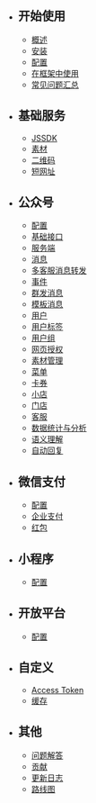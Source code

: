 - ## 开始使用
  - [概述](/docs/{{version}}/{{lang}}/index)
  - [安装](/docs/{{version}}/{{lang}}/installation)
  - [配置](/docs/{{version}}/{{lang}}/configuration)
  - [在框架中使用](/docs/{{version}}/{{lang}}/integration)
  - [常见问题汇总](/docs/{{version}}/{{lang}}/troubleshooting)

- ## 基础服务
  - [JSSDK](/docs/{{version}}/{{lang}}/base-services/jssdk)
  - [素材](/docs/{{version}}/{{lang}}/base-services/media)
  - [二维码](/docs/{{version}}/{{lang}}/base-services/qrcode)
  - [短网址](/docs/{{version}}/{{lang}}/base-services/url)

- ## 公众号
  - [配置](/docs/{{version}}/{{lang}}/official-account/configuration)
  - [基础接口](/docs/{{version}}/{{lang}}/official-account/base)
  - [服务端](/docs/{{version}}/{{lang}}/official-account/server)
  - [消息](/docs/{{version}}/{{lang}}/official-account/messages)
  - [多客服消息转发](/docs/{{version}}/{{lang}}/official-account/message-transfer)
  - [事件](/docs/{{version}}/{{lang}}/official-account/events)
  - [群发消息](/docs/{{version}}/{{lang}}/official-account/broadcast)
  - [模板消息](/docs/{{version}}/{{lang}}/official-account/notice)
  - [用户](/docs/{{version}}/{{lang}}/official-account/user)
  - [用户标签](/docs/{{version}}/{{lang}}/official-account/user-tag)
  - [用户组](/docs/{{version}}/{{lang}}/official-account/user-group)
  - [网页授权](/docs/{{version}}/{{lang}}/official-account/oauth)
  - [素材管理](/docs/{{version}}/{{lang}}/official-account/material)
  - [菜单](/docs/{{version}}/{{lang}}/official-account/menu)
  - [卡券](/docs/{{version}}/{{lang}}/official-account/card)
  - [小店](/docs/{{version}}/{{lang}}/official-account/store)
  - [门店](/docs/{{version}}/{{lang}}/official-account/poi)
  - [客服](/docs/{{version}}/{{lang}}/official-account/customer_service)
  - [数据统计与分析](/docs/{{version}}/{{lang}}/official-account/data_cube)
  - [语义理解](/docs/{{version}}/{{lang}}/official-account/semantic)
  - [自动回复](/docs/{{version}}/{{lang}}/official-account/reply)

- ## 微信支付
  - [配置](/docs/{{version}}/{{lang}}/payment/index)
  - [企业支付](/docs/{{version}}/{{lang}}/payment/merchant_payment)
  - [红包](/docs/{{version}}/{{lang}}/payment/lucky-money)

- ## 小程序
  - [配置](/docs/{{version}}/{{lang}}/mini-program/index)

- ## 开放平台
  - [配置](/docs/{{version}}/{{lang}}/open-platform/index)

- ## 自定义
  - [Access Token](/docs/{{version}}/{{lang}}/customize/access_token)
  - [缓存](/docs/{{version}}/{{lang}}/customize/cache)

- ## 其他
  - [问题解答](/docs/{{version}}/{{lang}}/troubleshooting)
  - [贡献](/docs/{{version}}/{{lang}}/contributing)
  - [更新日志](/docs/{{version}}/{{lang}}/releases)
  - [路线图](/docs/{{version}}/{{lang}}/roadmap)
